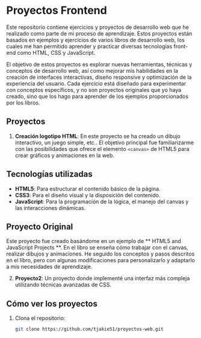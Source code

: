 # Proyectos Frontend

Este repositorio contiene ejercicios y proyectos de desarrollo web que he realizado como parte de mi proceso de aprendizaje. Estos proyectos están basados en ejemplos y ejercicios de varios libros de desarrollo web, los cuales me han permitido aprender y practicar diversas tecnologías front-end como HTML, CSS y JavaScript.

El objetivo de estos proyectos es explorar nuevas herramientas, técnicas y conceptos de desarrollo web, así como mejorar mis habilidades en la creación de interfaces interactivas, diseño responsive y optimización de la experiencia del usuario. Cada ejercicio está diseñado para experimentar con conceptos específicos, y no son proyectos originales que yo haya creado, sino que los hago para aprender de los ejemplos proporcionados por los libros.

## Proyectos

1. **Creación logotipo HTML**: En este proyecto se ha creado un dibujo interactivo, un juego simple, etc.. El objetivo principal fue familiarizarme con las posibilidades que ofrece el elemento `<canvas>` de HTML5 para crear gráficos y animaciones en la web.

## Tecnologías utilizadas

- **HTML5**: Para estructurar el contenido básico de la página.
- **CSS3**: Para el diseño visual y la disposición del contenido.
- **JavaScript**: Para la programación de la lógica, el manejo del canvas y las interacciones dinámicas.

## Proyecto Original

Este proyecto fue creado basándome en un ejemplo de ** HTML5 and JavaScript Projects **. En el libro se enseña cómo trabajar con el canvas, realizar dibujos y animaciones. He seguido los conceptos y pasos descritos en el libro, pero con algunas modificaciones para personalizarlo y adaptarlo a mis necesidades de aprendizaje.

2. **Proyecto2**: Un proyecto donde implementé una interfaz más compleja utilizando técnicas avanzadas de CSS.

## Cómo ver los proyectos

1. Clona el repositorio:
   ```bash
   git clone https://github.com/tjakie51/proyectos-web.git
